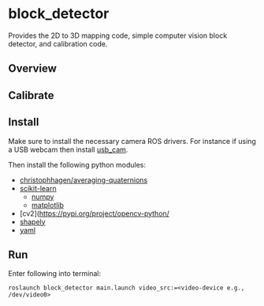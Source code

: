 # block_detector
Provides the 2D to 3D mapping code, simple computer vision block detector, and calibration code.

##  Overview


## Calibrate


## Install
Make sure to install the necessary camera ROS drivers. For instance if using a USB webcam then install [usb_cam](http://wiki.ros.org/usb_cam).

Then install the following python modules:
- [christophhagen/averaging-quaternions](https://github.com/christophhagen/averaging-quaternions)
- [scikit-learn](https://pypi.org/project/scikit-learn/)
  - [numpy](https://pypi.org/project/numpy/)
  - [matplotlib](https://pypi.org/project/matplotlib/)
- [cv2](https://pypi.org/project/opencv-python/
- [shapely](https://pypi.org/project/Shapely/)
- [yaml](https://pypi.org/project/PyYAML/)

## Run
Enter following into terminal:

```
roslaunch block_detector main.launch video_src:=<video-device e.g., /dev/video0>
```

